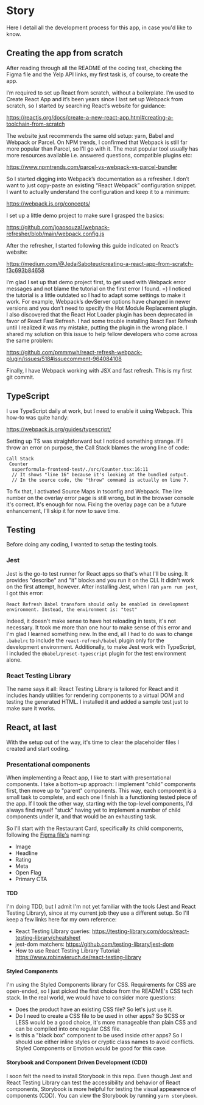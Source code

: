 # Story

Here I detail all the development process for this app, in case you'd like to know.

## Creating the app from scratch

After reading through all the README of the coding test, checking the Figma file and the Yelp API links, my first task is, of course, to create the app.

I’m required to set up React from scratch, without a boilerplate. I’m used to Create React App and it’s been years since I last set up Webpack from scratch, so I started by searching React’s website for guidance:

https://reactjs.org/docs/create-a-new-react-app.html#creating-a-toolchain-from-scratch

The website just recommends the same old setup: yarn, Babel and Webpack or Parcel. On NPM trends, I confirmed that Webpack is still far more popular than Parcel, so I’ll go with it. The most popular tool usually has more resources available i.e. answered questions, compatible plugins etc:

https://www.npmtrends.com/parcel-vs-webpack-vs-parcel-bundler

So I started digging into Webpack’s documentation as a refresher. I don’t want to just copy-paste an existing “React Webpack” configuration snippet. I want to actually understand the configuration and keep it to a minimum:

https://webpack.js.org/concepts/

I set up a little demo project to make sure I grasped the basics:

https://github.com/joaosouza1/webpack-refresher/blob/main/webpack.config.js

After the refresher, I started following this guide indicated on React’s website:

https://medium.com/@JedaiSaboteur/creating-a-react-app-from-scratch-f3c693b84658

I’m glad I set up that demo project first, to get used with Webpack error messages and not blame the tutorial on the first error I found. =) I noticed the tutorial is a little outdated so I had to adapt some settings to make it work. For example, Webpack’s devServer options have changed in newer versions and you don’t need to specify the Hot Module Replacement plugin. I also discovered that the React Hot Loader plugin has been deprecated in favor of React Fast Refresh. I had some trouble installing React Fast Refresh until I realized it was my mistake, putting the plugin in the wrong place. I shared my solution on this issue to help fellow developers who come across the same problem:

https://github.com/pmmmwh/react-refresh-webpack-plugin/issues/518#issuecomment-964084108

Finally, I have Webpack working with JSX and fast refresh. This is my first git commit.

## TypeScript

I use TypeScript daily at work, but I need to enable it using Webpack. This how-to was quite handy:

https://webpack.js.org/guides/typescript/

Setting up TS was straightforward but I noticed something strange. If I throw an error on purpose, the Call Stack blames the wrong line of code:

```
Call Stack
 Counter
  superformula-frontend-test/./src/Counter.tsx:16:11
  // It shows "line 16" because it's looking at the bundled output.
  // In the source code, the "throw" command is actually on line 7.
```

To fix that, I activated Source Maps in tsconfig and Webpack. The line number on the overlay error page is still wrong, but in the browser console it's correct. It's enough for now. Fixing the overlay page can be a future enhancement, I'll skip it for now to save time.

## Testing

Before doing any coding, I wanted to setup the testing tools.

### Jest

Jest is the go-to test runner for React apps so that's what I'll be using. It provides "describe" and "it" blocks and you run it on the CLI. It didn't work on the first attempt, however. After installing Jest, when I ran `yarn run jest`, I got this error:

```
React Refresh Babel transform should only be enabled in development environment. Instead, the environment is: "test"
```

Indeed, it doesn't make sense to have hot reloading in tests, it's not necessary. It took me more than one hour to make sense of this error and I'm glad I learned something new. In the end, all I had to do was to change `.babelrc` to include the `react-refresh/babel` plugin only for the development environment. Additionally, to make Jest work with TypeScript, I included the `@babel/preset-typescript` plugin for the test environment alone.

### React Testing Library

The name says it all: React Testing Library is tailored for React and it includes handy utilities for rendering components to a virtual DOM and testing the generated HTML. I installed it and added a sample test just to make sure it works.

## React, at last

With the setup out of the way, it's time to clear the placeholder files I created and start coding.

### Presentational components

When implementing a React app, I like to start with presentational components. I take a bottom-up approach: I implement "child" components first, then move up to "parent" components. This way, each component is a small task to complete, and each one I finish is a functioning tested piece of the app. If I took the other way, starting with the top-level components, I'd always find myself "stuck" having yet to implement a number of child components under it, and that would be an exhausting task.

So I'll start with the Restaurant Card, specifically its child components, following the [Figma file's](https://www.figma.com/file/4MqQhKPsnKetTud9tm6kDY/Superformula-FE-test-264388d?node-id=0%3A304) naming:

- Image
- Headline
- Rating
- Meta
- Open Flag
- Primary CTA

#### TDD

I'm doing TDD, but I admit I'm not yet familiar with the tools (Jest and React Testing Library), since at my current job they use a different setup. So I'll keep a few links here for my own reference:

- React Testing Library queries: https://testing-library.com/docs/react-testing-library/cheatsheet
- jest-dom matchers: https://github.com/testing-library/jest-dom
- How to use React Testing Library Tutorial: https://www.robinwieruch.de/react-testing-library

#### Styled Components

I'm using the Styled Components library for CSS. Requirements for CSS are open-ended, so I just picked the first choice from the README's CSS tech stack. In the real world, we would have to consider more questions:

- Does the product have an existing CSS file? So let's just use it.
- Do I need to create a CSS file to be used in other apps? So SCSS or LESS would be a good choice, it's more manageable than plain CSS and can be compiled into one regular CSS file.
- Is this a "black box" component to be used inside other apps? So I should use either inline styles or cryptic class names to avoid conflicts. Styled Components or Emotion would be good for this case.

#### Storybook and Component Driven Development (CDD)

I soon felt the need to install Storybook in this repo. Even though Jest and React Testing Library can test the accessibility and behavior of React components, Storybook is more helpful for testing the visual appearence of components (CDD). You can view the Storybook by running `yarn storybook`.

